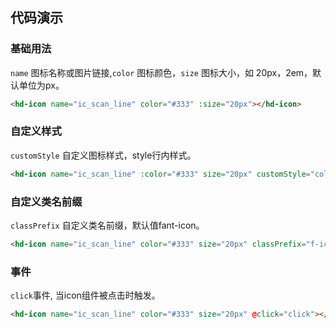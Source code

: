 
## 代码演示

### 基础用法

`name` 图标名称或图片链接,`color` 图标颜色，`size` 图标大小，如 20px，2em，默认单位为px。
``` html
<hd-icon name="ic_scan_line" color="#333" :size="20px"></hd-icon>
```

### 自定义样式

`customStyle` 自定义图标样式，style行内样式。
``` html
<hd-icon name="ic_scan_line" :color="#333" size="20px" customStyle="color: #999"></hd-icon>
```

### 自定义类名前缀

`classPrefix` 自定义类名前缀，默认值fant-icon。
``` html
<hd-icon name="ic_scan_line" color="#333" size="20px" classPrefix="f-ic"></hd-icon>
```

### 事件

`click`事件, 当icon组件被点击时触发。

``` html
<hd-icon name="ic_scan_line" color="#333" size="20px" @click="click"></hd-icon>

```